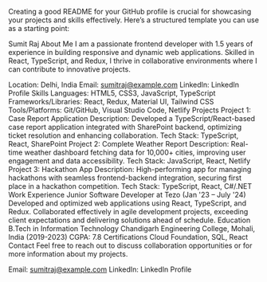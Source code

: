 
Creating a good README for your GitHub profile is crucial for showcasing your projects and skills effectively. Here’s a structured template you can use as a starting point:

Sumit Raj
About Me
I am a passionate frontend developer with 1.5 years of experience in building responsive and dynamic web applications. Skilled in React, TypeScript, and Redux, I thrive in collaborative environments where I can contribute to innovative projects.

Location: Delhi, India
Email: sumitraj@example.com
LinkedIn: LinkedIn Profile
Skills
Languages: HTML5, CSS3, JavaScript, TypeScript
Frameworks/Libraries: React, Redux, Material UI, Tailwind CSS
Tools/Platforms: Git/GitHub, Visual Studio Code, Netlify
Projects
Project 1: Case Report Application
Description: Developed a TypeScript/React-based case report application integrated with SharePoint backend, optimizing ticket resolution and enhancing collaboration.
Tech Stack: TypeScript, React, SharePoint
Project 2: Complete Weather Report
Description: Real-time weather dashboard fetching data for 10,000+ cities, improving user engagement and data accessibility.
Tech Stack: JavaScript, React, Netlify
Project 3: Hackathon App
Description: High-performing app for managing hackathons with seamless frontend-backend integration, securing first place in a hackathon competition.
Tech Stack: TypeScript, React, C#/.NET
Work Experience
Junior Software Developer at Tezo (Jan '23 – July '24)
Developed and optimized web applications using React, TypeScript, and Redux.
Collaborated effectively in agile development projects, exceeding client expectations and delivering solutions ahead of schedule.
Education
B.Tech in Information Technology
Chandigarh Engineering College, Mohali, India (2019-2023)
CGPA: 7.8
Certifications
Cloud Foundation, SQL, React
Contact
Feel free to reach out to discuss collaboration opportunities or for more information about my projects.

Email: sumitraj@example.com
LinkedIn: LinkedIn Profile
